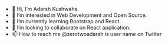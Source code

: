 - 👋 Hi, I’m Adarsh Kushwaha.
- 👀 I’m interested in Web Development and Open Source.
- 🌱 I’m currently learning Bootstrap and React.
- 💞️ I’m looking to collaborate on React application.
- 📫 How to reach me @zerotwoadarsh is user name on Twitter

<!---
zerotwoadarsh/zerotwoadarsh is a ✨ special ✨ repository because its `README.md` (this file) appears on your GitHub profile.
You can click the Preview link to take a look at your changes.
--->
